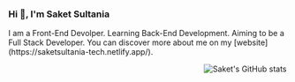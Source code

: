 ### Hi 👋, I'm Saket Sultania
<p align="left">I am a Front-End Devolper. Learning Back-End Development. Aiming to be a Full Stack Developer. You can discover more about me on my [website](https://saketsultania-tech.netlify.app/).</p>
<img alt="Saket's GitHub stats" align="right" src="https://github-readme-stats.vercel.app/api?username=SAKET03&hide_border=true&hide_title=true&show_icons=true&theme=dark&hide=stars,prs">
